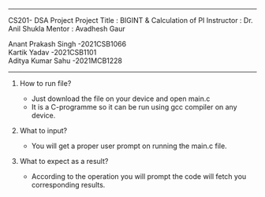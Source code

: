 --------------------------------------------------------------------------------------
 CS201- DSA Project
 Project Title : BIGINT & Calculation of PI 
 Instructor : Dr. Anil Shukla 
 Mentor : Avadhesh Gaur

 Anant Prakash Singh -2021CSB1066  
 Kartik Yadav -2021CSB1101  
 Aditya Kumar Sahu -2021MCB1228
 
 -------------------------------------------------------------------------------------


1. How to run file?
   * Just download the file on your device and open main.c
   * It is a C-programme so it can be run using gcc compiler on any device.

2. What to input?
   * You will get a proper user prompt on running the main.c file.

3. What to expect as a result?
   * According to the operation you will prompt the code will fetch you corresponding results.